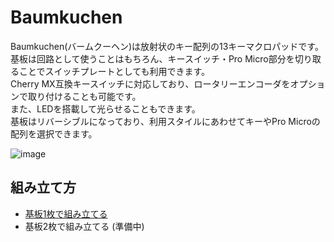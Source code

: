 # Baumkuchen

Baumkuchen(バームクーヘン)は放射状のキー配列の13キーマクロパッドです。  
基板は回路として使うことはもちろん、キースイッチ・Pro Micro部分を切り取ることでスイッチプレートとしても利用できます。  
Cherry MX互換キースイッチに対応しており、ロータリーエンコーダをオプションで取り付けることも可能です。  
また、LEDを搭載して光らせることもできます。  
基板はリバーシブルになっており、利用スタイルにあわせてキーやPro Microの配列を選択できます。  

![image](https://user-images.githubusercontent.com/4215759/236590947-5e2b200c-d6b9-4246-83f6-99cc7e84508d.png)

## 組み立て方

- [基板1枚で組み立てる](https://github.com/takashicompany/baumkuchen/blob/master/build-single.md)
- 基板2枚で組み立てる (準備中)
